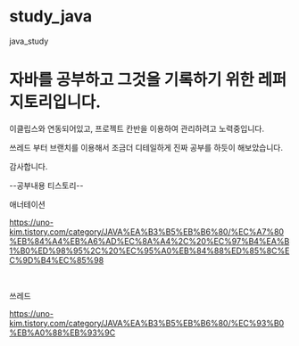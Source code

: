 # study_java
java_study

<h1>자바를 공부하고 그것을 기록하기 위한 레퍼지토리입니다.</h1>

이클립스와 연동되어있고, 프로젝트  칸반을 이용하여 관리하려고 노력중입니다.

쓰레드 부터 브랜치를 이용해서 조금더 디테일하게 진짜 공부를 하듯이 해보았습니다.

감사합니다.


--공부내용 티스토리--

애너테이션

https://uno-kim.tistory.com/category/JAVA%EA%B3%B5%EB%B6%80/%EC%A7%80%EB%84%A4%EB%A6%AD%EC%8A%A4%2C%20%EC%97%B4%EA%B1%B0%ED%98%95%2C%20%EC%95%A0%EB%84%88%ED%85%8C%EC%9D%B4%EC%85%98

<br>

쓰레드
<br>

https://uno-kim.tistory.com/category/JAVA%EA%B3%B5%EB%B6%80/%EC%93%B0%EB%A0%88%EB%93%9C
